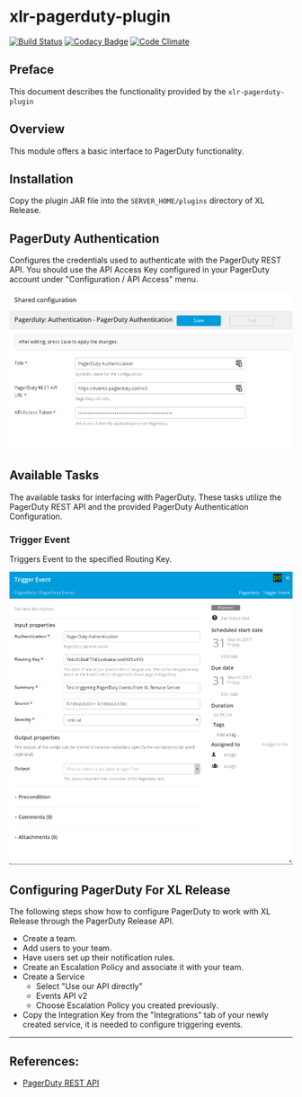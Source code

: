 # xlr-pagerduty-plugin

[![Build Status](https://travis-ci.org/xebialabs-community/xlr-pagerduty-plugin.svg?branch=master)](https://travis-ci.org/xebialabs-community/xlr-pagerduty-plugin)
[![Codacy Badge](https://api.codacy.com/project/badge/Grade/c9c8cca920c94dc2b8a315fb9dccd74b)](https://www.codacy.com/app/erasmussen39/xlr-pagerduty-plugin?utm_source=github.com&amp;utm_medium=referral&amp;utm_content=xebialabs-community/xlr-pagerduty-plugin&amp;utm_campaign=Badge_Grade)
[![Code Climate](https://codeclimate.com/github/xebialabs-community/xlr-pagerduty-plugin/badges/gpa.svg)](https://codeclimate.com/github/xebialabs-community/xlr-pagerduty-plugin)

## Preface
This document describes the functionality provided by the `xlr-pagerduty-plugin`

## Overview
This module offers a basic interface to PagerDuty functionality.

## Installation
Copy the plugin JAR file into the `SERVER_HOME/plugins` directory of XL Release.

## PagerDuty Authentication
Configures the credentials used to authenticate with the PagerDuty REST API. You should use the API Access Key configured in your PagerDuty account under "Configuration / API Access" menu. 

![PagerDutyAuthenticationConfiguration](images/PagerDutyAuthenticationConfiguration.png)

## Available Tasks
The available tasks for interfacing with PagerDuty. These tasks utilize the PagerDuty REST API and the provided PagerDuty Authentication Configuration.

### Trigger Event
Triggers Event to the specified Routing Key.

![PagerDutyTriggerEvent](images/PagerDutyTriggerEvent.png)

## Configuring PagerDuty For XL Release
The following steps show how to configure PagerDuty to work with XL Release through the PagerDuty Release API.

* Create a team.
* Add users to your team.
* Have users set up their notification rules.
* Create an Escalation Policy and associate it with your team.
* Create a Service
    * Select "Use our API directly"
    * Events API v2
    * Choose Escalation Policy you created previously.
* Copy the Integration Key from the "Integrations" tab of your newly created service, it is needed to configure triggering events.

--- 

## References:
* [PagerDuty REST API](https://v2.developer.pagerduty.com/docs/)
